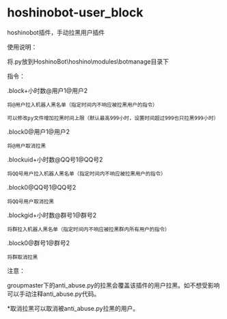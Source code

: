 # hoshinobot-user_block
hoshinobot插件，手动拉黑用户插件

使用说明：

  将.py放到HoshinoBot\hoshino\modules\botmanage目录下

指令：

  .block+小时数@用户1@用户2
  
    将@用户拉入机器人黑名单（指定时间内不响应被拉黑用户的指令）
    
    可以修改py文件增加拉黑时间上限（默认最高999小时，设置时间超过999也只拉黑999小时）
    
  .block0@用户1@用户2
  
    将@用户取消拉黑


  .blockuid+小时数@QQ号1@QQ号2
  
    将QQ号用户拉入机器人黑名单（指定时间内不响应被拉黑用户的指令）
    
  .block0@QQ号1@QQ号2
  
    将QQ号用户取消拉黑


  .blockgid+小时数@群号1@群号2
  
    将群拉入机器人黑名单（指定时间内不响应被拉黑群内所有用户的指令）
    
  .block0@群号1@群号2
  
    将群取消拉黑
注意：

  groupmaster下的anti_abuse.py的拉黑会覆盖该插件的用户拉黑。如不想受影响可以手动注释anti_abuse.py代码。
  
  *取消拉黑可以取消被anti_abuse.py拉黑的用户。
